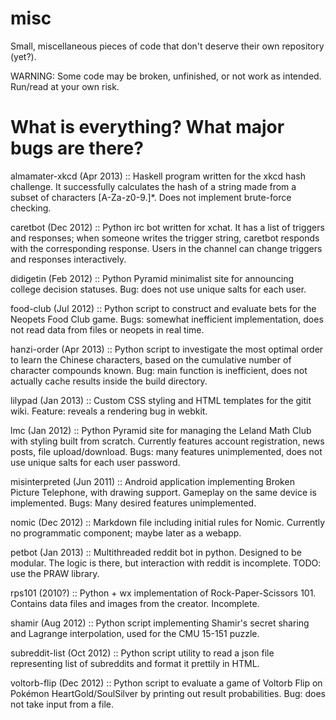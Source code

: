misc
====

Small, miscellaneous pieces of code that don't deserve their own repository (yet?).

WARNING: Some code may be broken, unfinished, or not work as intended. Run/read at your own risk.

What is everything? What major bugs are there?
====

almamater-xkcd (Apr 2013) :: Haskell program written for the xkcd hash challenge. It successfully calculates the hash of a string made from a subset of characters [A-Za-z0-9.]\*. Does not implement brute-force checking.

caretbot (Dec 2012) :: Python irc bot written for xchat. It has a list of triggers and responses; when someone writes the trigger string, caretbot responds with the corresponding response. Users in the channel can change triggers and responses interactively.

didigetin (Feb 2012) :: Python Pyramid minimalist site for announcing college decision statuses. Bug: does not use unique salts for each user.

food-club (Jul 2012) :: Python script to construct and evaluate bets for the Neopets Food Club game. Bugs: somewhat inefficient implementation, does not read data from files or neopets in real time.

hanzi-order (Apr 2013) :: Python script to investigate the most optimal order to learn the Chinese characters, based on the cumulative number of character compounds known. Bug: main function is inefficient, does not actually cache results inside the build directory.

lilypad (Jan 2013) :: Custom CSS styling and HTML templates for the gitit wiki. Feature: reveals a rendering bug in webkit.

lmc (Jan 2012) :: Python Pyramid site for managing the Leland Math Club with styling built from scratch. Currently features account registration, news posts, file upload/download. Bugs: many features unimplemented, does not use unique salts for each user password.

misinterpreted (Jun 2011) :: Android application implementing Broken Picture Telephone, with drawing support. Gameplay on the same device is implemented. Bugs: Many desired features unimplemented.

nomic (Dec 2012) :: Markdown file including initial rules for Nomic. Currently no programmatic component; maybe later as a webapp.

petbot (Jan 2013) :: Multithreaded reddit bot in python. Designed to be modular. The logic is there, but interaction with reddit is incomplete. TODO: use the PRAW library.

rps101 (2010?) :: Python + wx implementation of Rock-Paper-Scissors 101. Contains data files and images from the creator. Incomplete.

shamir (Aug 2012) :: Python script implementing Shamir's secret sharing and Lagrange interpolation, used for the CMU 15-151 puzzle.

subreddit-list (Oct 2012) :: Python script utility to read a json file representing list of subreddits and format it prettily in HTML.

voltorb-flip (Dec 2012) :: Python script to evaluate a game of Voltorb Flip on Pokémon HeartGold/SoulSilver by printing out result probabilities. Bug: does not take input from a file.


